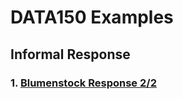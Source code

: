 # DATA150 Examples

## Informal Response

### 1. [Blumenstock Response 2/2](https://931046916.github.io/DATA150/blumenstock.md)
